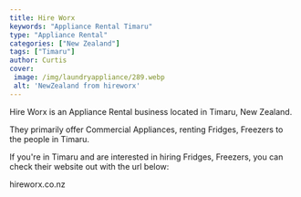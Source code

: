 ```yaml
---
title: Hire Worx
keywords: "Appliance Rental Timaru"
type: "Appliance Rental"
categories: ["New Zealand"]
tags: ["Timaru"]
author: Curtis
cover:
 image: /img/laundryappliance/289.webp
 alt: 'NewZealand from hireworx'
---
```


Hire Worx is an Appliance Rental business located in Timaru, New Zealand. 

They primarily offer Commercial Appliances, renting Fridges, Freezers to the people in Timaru.

If you're in Timaru and are interested in hiring Fridges, Freezers, you can check their website out with the url below: 

hireworx.co.nz

